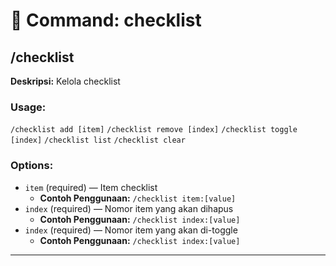 # 📁 Command: checklist

## /checklist

**Deskripsi:** Kelola checklist

### Usage:
`/checklist add [item]`
`/checklist remove [index]`
`/checklist toggle [index]`
`/checklist list`
`/checklist clear`

### Options:
- `item` (required) — Item checklist
  - **Contoh Penggunaan:** `/checklist item:[value]`
- `index` (required) — Nomor item yang akan dihapus
  - **Contoh Penggunaan:** `/checklist index:[value]`
- `index` (required) — Nomor item yang akan di-toggle
  - **Contoh Penggunaan:** `/checklist index:[value]`

---


